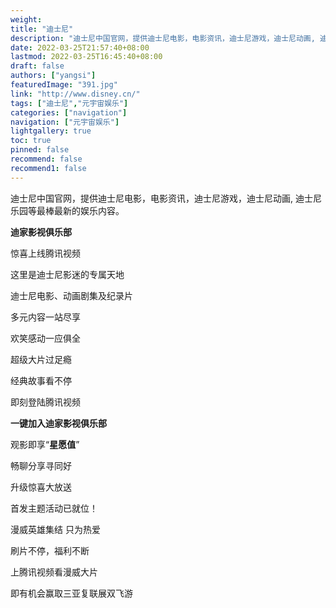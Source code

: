 ```yaml
---
weight: 
title: "迪士尼"
description: "迪士尼中国官网，提供迪士尼电影，电影资讯，迪士尼游戏，迪士尼动画, 迪士尼乐园等最棒最新的娱乐内容。"
date: 2022-03-25T21:57:40+08:00
lastmod: 2022-03-25T16:45:40+08:00
draft: false
authors: ["yangsi"]
featuredImage: "391.jpg"
link: "http://www.disney.cn/"
tags: ["迪士尼","元宇宙娱乐"]
categories: ["navigation"]
navigation: ["元宇宙娱乐"]
lightgallery: true
toc: true
pinned: false
recommend: false
recommend1: false
---
```


迪士尼中国官网，提供迪士尼电影，电影资讯，迪士尼游戏，迪士尼动画, 迪士尼乐园等最棒最新的娱乐内容。

**迪家影视俱乐部**

惊喜上线腾讯视频

这里是迪士尼影迷的专属天地

迪士尼电影、动画剧集及纪录片

多元内容一站尽享

欢笑感动一应俱全

超级大片过足瘾

经典故事看不停

即刻登陆腾讯视频

**一键加入迪家影视俱乐部**

观影即享“**星愿值**”

畅聊分享寻同好

升级惊喜大放送

首发主题活动已就位！

漫威英雄集结 只为热爱

刷片不停，福利不断

上腾讯视频看漫威大片

即有机会赢取三亚复联展双飞游


